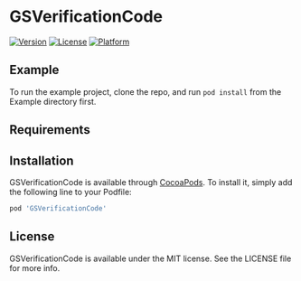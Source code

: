 # GSVerificationCode

[![Version](https://img.shields.io/cocoapods/v/GSVerificationCode.svg?style=flat)](https://cocoapods.org/pods/GSVerificationCode)
[![License](https://img.shields.io/cocoapods/l/GSVerificationCode.svg?style=flat)](https://cocoapods.org/pods/GSVerificationCode)
[![Platform](https://img.shields.io/cocoapods/p/GSVerificationCode.svg?style=flat)](https://cocoapods.org/pods/GSVerificationCode)

## Example

To run the example project, clone the repo, and run `pod install` from the Example directory first.

## Requirements

## Installation

GSVerificationCode is available through [CocoaPods](https://cocoapods.org). To install
it, simply add the following line to your Podfile:

```ruby
pod 'GSVerificationCode'
```

## License

GSVerificationCode is available under the MIT license. See the LICENSE file for more info.
